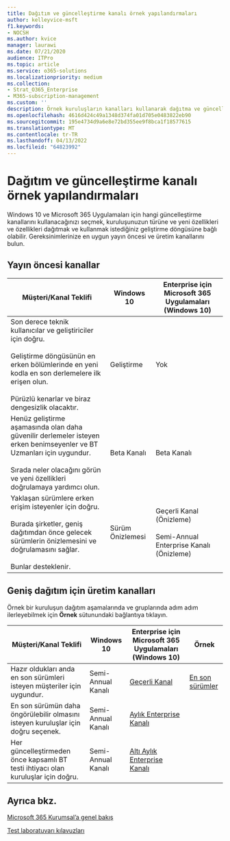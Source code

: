 ```yaml
---
title: Dağıtım ve güncelleştirme kanalı örnek yapılandırmaları
author: kelleyvice-msft
f1.keywords:
- NOCSH
ms.author: kvice
manager: laurawi
ms.date: 07/21/2020
audience: ITPro
ms.topic: article
ms.service: o365-solutions
ms.localizationpriority: medium
ms.collection:
- Strat_O365_Enterprise
- M365-subscription-management
ms.custom: ''
description: Örnek kuruluşların kanalları kullanarak dağıtma ve güncelleştirme şekli.
ms.openlocfilehash: 4616d424c49a1348d374fa01d705e0483822eb90
ms.sourcegitcommit: 195e4734d9a6e8e72bd355ee9f8bca1f18577615
ms.translationtype: MT
ms.contentlocale: tr-TR
ms.lasthandoff: 04/13/2022
ms.locfileid: "64823992"
---
```

# <a name="deployment-and-update-channel-example-configurations"></a>Dağıtım ve güncelleştirme kanalı örnek yapılandırmaları

Windows 10 ve Microsoft 365 Uygulamaları için hangi güncelleştirme kanallarını kullanacağınızı seçmek, kuruluşunuzun türüne ve yeni özellikleri ve özellikleri dağıtmak ve kullanmak istediğiniz geliştirme döngüsüne bağlı olabilir. Gereksinimlerinize en uygun yayın öncesi ve üretim kanallarını bulun.

## <a name="pre-release-channels"></a>Yayın öncesi kanallar

|Müşteri/Kanal Teklifi|Windows 10|Enterprise için Microsoft 365 Uygulamaları (Windows 10)|
|---|---|---|
|Son derece teknik kullanıcılar ve geliştiriciler için doğru. <br/><br/> Geliştirme döngüsünün en erken bölümlerinde en yeni kodla en son derlemelere ilk erişen olun. <br/><br/> Pürüzlü kenarlar ve biraz dengesizlik olacaktır.|Geliştirme|Yok|
|Henüz geliştirme aşamasında olan daha güvenilir derlemeler isteyen erken benimseyenler ve BT Uzmanları için uygundur. <br/><br/> Sırada neler olacağını görün ve yeni özellikleri doğrulamaya yardımcı olun.|Beta Kanalı|Beta Kanalı|
|Yaklaşan sürümlere erken erişim isteyenler için doğru. <br/><br/> Burada şirketler, geniş dağıtımdan önce gelecek sürümlerin önizlemesini ve doğrulamasını sağlar. <br/><br/> Bunlar desteklenir.|Sürüm Önizlemesi|Geçerli Kanal (Önizleme) <br/><br/> Semi-Annual Enterprise Kanalı (Önizleme)|

## <a name="production-channels-for-broad-deployment"></a>Geniş dağıtım için üretim kanalları

Örnek bir kuruluşun dağıtım aşamalarında ve gruplarında adım adım ilerleyebilmek için **Örnek** sütunundaki bağlantıya tıklayın.

|Müşteri/Kanal Teklifi|Windows 10|Enterprise için Microsoft 365 Uygulamaları (Windows 10)|Örnek|
|---|---|---|---|
|Hazır oldukları anda en son sürümleri isteyen müşteriler için uygundur.|Semi-Annual Kanalı|[Geçerli Kanal](/deployoffice/overview-update-channels#current-channel-overview)|[En son sürümler](deploy-update-channels-examples-rapid-deploy.md)|
|En son sürümün daha öngörülebilir olmasını isteyen kuruluşlar için doğru seçenek.|Semi-Annual Kanalı|[Aylık Enterprise Kanalı](/deployoffice/overview-update-channels#monthly-enterprise-channel-overview)||
|Her güncelleştirmeden önce kapsamlı BT testi ihtiyacı olan kuruluşlar için doğru.|Semi-Annual Kanalı|[Altı Aylık Enterprise Kanalı](/deployoffice/overview-update-channels#semi-annual-enterprise-channel-overview)||

## <a name="see-also"></a>Ayrıca bkz.

[Microsoft 365 Kurumsal’a genel bakış](microsoft-365-overview.md)

[Test laboratuvarı kılavuzları](m365-enterprise-test-lab-guides.md)